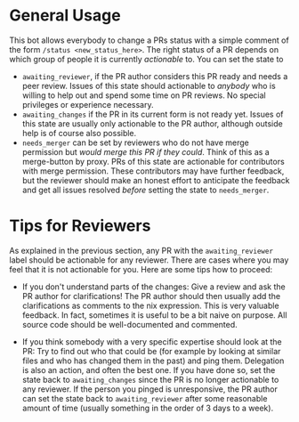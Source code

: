# General Usage

This bot allows everybody to change a PRs status with a simple comment of the form `/status <new_status_here>`. The right status of a PR depends on which group of people it is currently *actionable* to. You can set the state to

- `awaiting_reviewer`, if the PR author considers this PR ready and needs a peer review. Issues of this state should actionable to *anybody* who is willing to help out and spend some time on PR reviews. No special privileges or experience necessary.
- `awaiting_changes` if the PR in its current form is not ready yet. Issues of this state are usually only actionable to the PR author, although outside help is of course also possible.
- `needs_merger` can be set by reviewers who do not have merge permission but *would merge this PR if they could*. Think of this as a merge-button by proxy. PRs of this state are actionable for contributors with merge permission. These contributors may have further feedback, but the reviewer should make an honest effort to anticipate the feedback and get all issues resolved *before* setting the state to `needs_merger`.

# Tips for Reviewers

As explained in the previous section, any PR with the `awaiting_reviewer` label should be actionable for any reviewer. There are cases where you may feel that it is not actionable for you. Here are some tips how to proceed:

- If you don't understand parts of the changes: Give a review and ask the PR author for clarifications! The PR author should then usually add the clarifications as comments to the nix expression. This is very valuable feedback. In fact, sometimes it is useful to be a bit naive on purpose. All source code should be well-documented and commented.

- If you think somebody with a very specific expertise should look at the PR: Try to find out who that could be (for example by looking at similar files and who has changed them in the past) and ping them. Delegation is also an action, and often the best one. If you have done so, set the state back to `awaiting_changes` since the PR is no longer actionable to any reviewer. If the person you pinged is unresponsive, the PR author can set the state back to `awaiting_reviewer` after some reasonable amount of time (usually something in the order of 3 days to a week).
